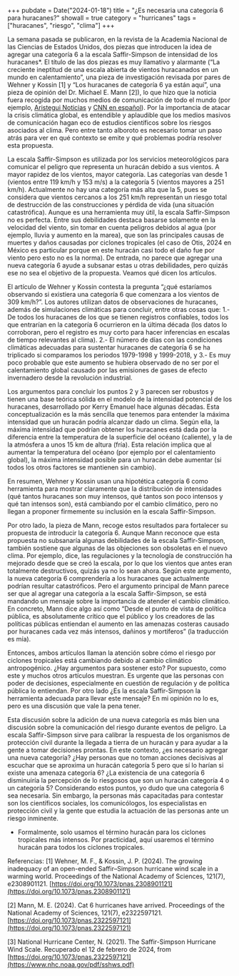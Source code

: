 +++
pubdate = Date("2024-01-18")
title = "¿Es necesaria una categoría 6 para huracanes?"
showall = true
category = "hurricanes"
tags = ["huracanes", "riesgo", "clima"]
+++

La semana pasada se publicaron, en la revista de la Academia Nacional de las Ciencias de Estados Unidos, dos piezas que introducen la idea de agregar una categoría 6 a la escala Saffir-Simpson de intensidad de los huracanes*. El título de las dos piezas es muy llamativo y alarmante (“La creciente ineptitud de una escala abierta de vientos huracanados en un mundo en calentamiento”, una pieza de investigación revisada por pares de Wehner y Kossin [1] y “Los huracanes de categoría 6 ya están aquí”, una pieza de opinión del Dr. Michael E. Mann [2]), lo que hizo que la noticia fuera recogida por muchos medios de comunicación de todo el mundo (por ejemplo, [Aristegui Noticias](https://aristeguinoticias.com/0602/kiosko/huracanes-cientificos-plantean-crear-categoria-6-por-ser-cada-vez-mas-fuertes-y-destructivos/) y [CNN en español](https://cnnespanol.cnn.com/2024/02/06/aumento-categoria-6-huracanes-saffir-simpson-trax/)). Por la importancia de atacar la crisis climática global, es entendible y aplaudible que los medios masivos de comunicación hagan eco de estudios científicos sobre los riesgos asociados al clima. Pero entre tanto alboroto es necesario tomar un paso atrás para ver en qué contexto se emite y qué problemas podría resolver esta propuesta. 

La escala Saffir-Simpson es utilizada por los servicios meteorológicos para comunicar el peligro que representa un huracán debido a sus vientos. A mayor rapidez de los vientos, mayor categoría. Las categorías van desde 1 (vientos entre 119 km/h y 153 m/s) a la categoría 5 (vientos mayores a 251 km/h). Actualmente no hay una categoría más alta que la 5, pues se considera que vientos cercanos a los 251 km/h representan un riesgo total de destrucción de las construcciones y pérdida de vida (una situación catastrófica). Aunque es una herramienta muy útil, la escala Saffir-Simpson no es perfecta. Entre sus debilidades destaca basarse solamente en la velocidad del viento, sin tomar en cuenta peligros debidos al agua (por ejemplo, lluvia y aumento en la marea), que son las principales causas de muertes y daños causadas por ciclones tropicales (el caso de Otis, 2024 en México es particular porque en este huracán casi todo el daño fue por viento pero esto no es la norma). De entrada, no parece que agregar una nueva categoría 6 ayude a subsanar estas u otras debilidades, pero quizás ese no sea el objetivo de la propuesta. Veamos qué dicen los artículos.

El artículo de Wehner y Kossin contesta la pregunta “¿qué estaríamos observando si existiera una categoría 6 que comenzara a los vientos de 309 km/h?”. Los autores utilizan datos de observaciones de huracanes, además de simulaciones climáticas para concluir, entre otras cosas que: 1.- De todos los huracanes de los que se tienen registros confiables, todos los que entrarían en la categoría 6 ocurrieron en la última década (los datos lo corroboran, pero el registro es muy corto para hacer inferencias en escalas de tiempo relevantes al clima). 2.- El número de días con las condiciones climáticas adecuadas para sustentar huracanes de categoría 6 se ha triplicado si comparamos los periodos 1979-1998 y 1999-2018, y 3.- Es muy poco probable que este aumento se hubiera observado de no ser por el calentamiento global causado por las emisiones de gases de efecto invernadero desde la revolución industrial. 

Los argumentos para concluir los puntos 2 y 3 parecen ser robustos y tienen una base teórica sólida en el modelo de la intensidad potencial de los huracanes, desarrollado por Kerry Emanuel hace algunas décadas. Esta conceptualización es la más sencilla que tenemos para entender la máxima intensidad que un huracán podría alcanzar dado un clima. Según ella, la máxima intensidad que podrían obtener los huracanes está dada por la diferencia entre la temperatura de la superficie del océano (caliente), y la de la atmósfera a unos 15 km de altura (fría). Esta relación implica que al aumentar la temperatura del océano (por ejemplo por el calentamiento global), la máxima intensidad posible para un huracán debe aumentar (si todos los otros factores se mantienen sin cambio).

En resumen, Wehner y Kossin usan una hipotética categoría 6 como herramienta para mostrar claramente que la distribución de intensidades (qué tantos huracanes son muy intensos, qué tantos son poco intensos y qué tan intensos son), está cambiando por el cambio climático, pero no llegan a proponer firmemente su inclusión en la escala Saffir-Simpson.

Por otro lado, la pieza de Mann, recoge estos resultados para fortalecer su propuesta de introducir la categoría 6. Aunque Mann reconoce que esta propuesta no subsanaría algunas debilidades de la escala Saffir-Simpson, también sostiene que algunas de las objeciones son obsoletas en el nuevo clima. Por ejemplo, dice, las regulaciones y la tecnología de construcción ha mejorado desde que se creó la escala, por lo que los vientos que antes eran totalmente destructivos, quizás ya no lo sean ahora. Según este argumento, la nueva categoría 6 comprendería a los huracanes que actualmente podrían resultar catastróficos. Pero el argumento principal de Mann parece ser que al agregar una categoría a la escala Saffir-Simpson, se está mandando un mensaje sobre la importancia de atender el cambio climático. En concreto, Mann dice algo así como “Desde el punto de vista de política pública, es absolutamente crítico que el público y los creadores de las políticas públicas entiendan el aumento en las amenazas costeras causado por huracanes cada vez más intensos, dañinos y mortíferos” (la traducción es mía).

Entonces, ambos artículos llaman la atención sobre cómo el riesgo por ciclones tropicales está cambiando debido al cambio climático antropogénico. ¿Hay argumentos para sostener esto? Por supuesto, como este y muchos otros artículos muestran. Es urgente que las personas con poder de decisiones, especialmente en cuestión de regulación y de política pública lo entiendan. Por otro lado ¿Es la escala Saffir-Simpson la herramienta adecuada para llevar este mensaje? En mi opinión no lo es, pero es una discusión que vale la pena tener.

Esta discusión sobre la adición de una nueva categoría es más bien una discusión sobre la comunicación del riesgo durante eventos de peligro. La escala Saffir-Simpson sirve para calibrar la respuesta de los organismos de protección civil durante la llegada a tierra de un huracán y para ayudar a la gente a tomar decisiones prontas. En este contexto, ¿es necesario agregar una nueva categoría? ¿Hay personas que no toman acciones decisivas al escuchar que se aproxima un huracán categoría 5 pero que sí lo harían si existe una amenaza categoría 6? ¿La existencia de una categoría 6 disminuiría la percepción de lo riesgosos que son un huracán categoría 4 o un categoría 5? Considerando estos puntos, yo dudo que una categoría 6 sea necesaria. Sin embargo, la personas más capacitadas para contestar son los científicos sociales, los comunicólogos, los especialistas en protección civil y la gente que estudia la actuación de las personas ante un riesgo inminente.

* Formalmente, solo usamos el término huracán para los ciclones tropicales más intensos. Por practicidad, aquí usaremos el término huracán para todos los ciclones tropicales.

Referencias:
[1] Wehner, M. F., & Kossin, J. P. (2024). The growing inadequacy of an open-ended Saffir–Simpson hurricane wind scale in a warming world. Proceedings of the National Academy of Sciences, 121(7), e2308901121. [https://doi.org/10.1073/pnas.2308901121](https://doi.org/10.1073/pnas.2308901121)

[2] Mann, M. E. (2024). Cat 6 hurricanes have arrived. Proceedings of the National Academy of Sciences, 121(7), e2322597121. [https://doi.org/10.1073/pnas.2322597121](https://doi.org/10.1073/pnas.2322597121)

[3] National Hurricane Center, N. (2021). The Saffir-Simpson Hurricane Wind Scale. Recuperado el 12 de febrero de 2024, from [https://doi.org/10.1073/pnas.2322597121](https://www.nhc.noaa.gov/pdf/sshws.pdf)